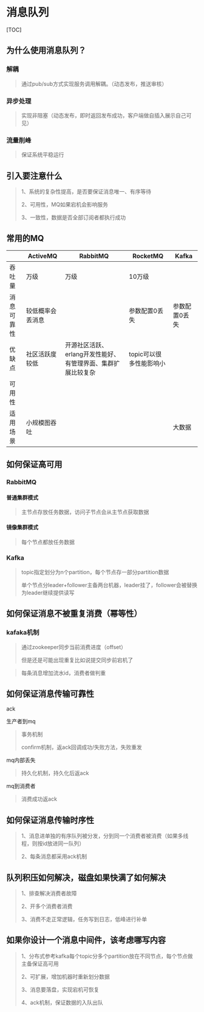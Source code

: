 # 消息队列

[TOC]

## 为什么使用消息队列？

### 解耦

> 通过pub/sub方式实现服务调用解耦。（动态发布，推送审核）

### 异步处理

>实现非阻塞（动态发布，即时返回发布成功，客户端做自插入展示自己可见）

### 流量削峰

>保证系统平稳运行

## 引入要注意什么

> 1、系统的复杂性提高，是否要保证消息唯一、有序等待
>
> 2、可用性，MQ如果宕机会影响服务
>
> 3、一致性，数据是否全部订阅者都执行成功

## 常用的MQ

|            | ActiveMQ         | RabbitMQ                                                     | RocketMQ                | Kafka         |
| ---------- | ---------------- | ------------------------------------------------------------ | ----------------------- | ------------- |
| 吞吐量     | 万级             | 万级                                                         | 10万级                  |               |
| 消息可靠性 | 较低概率会丢消息 |                                                              | 参数配置0丢失           | 参数配置0丢失 |
| 优缺点     | 社区活跃度较低   | 开源社区活跃、erlang开发性能好、有管理界面、集群扩展比较复杂 | topic可以很多性能影响小 |               |
| 可用性     |                  |                                                              |                         |               |
| 适用场景   | 小规模图吞吐     |                                                              |                         | 大数据        |

## 如何保证高可用

### RabbitMQ

#### 普通集群模式

>主节点存放任务数据，访问子节点会从主节点获取数据

#### 镜像集群模式

>每个节点都放任务数据

### Kafka

> topic指定划分为n个partition，每个节点存一部分partition数据
>
> 单个节点分leader+follower主备两台机器，leader挂了，follower会被替换为leader继续提供读写

## 如何保证消息不被重复消费（幂等性）

### kafaka机制

> 通过zookeeper同步当前消费进度（offset）
>
> 但是还是可能出现重复比如说提交同步前宕机了



> 每条消息增加流水id，消费者做判重

## 如何保证消息传输可靠性

ack

生产者到mq

> 事务机制
>
> confirm机制，返ack回调成功/失败方法，失败重发

mq内部丢失

>持久化机制，持久化后返ack

mq到消费者

>消费成功返ack

## 如何保证消息传输时序性

> 1、消息进单独的有序队列被分发，分到同一个消费者被消费（如果多线程，则按id放进同一队列）
>
> 2、每条消息都采用ack机制

## 队列积压如何解决，磁盘如果快满了如何解决

>1、排查解决消费者故障
>
>2、开多个消费者消费
>
>3、消费不走正常逻辑，任务写到日志，低峰进行补单

## 如果你设计一个消息中间件，该考虑哪写内容

> 1、分布式参考kafka每个topic分多个partition放在不同节点，每个节点做主备保证高可用
>
> 2、可扩展，增加机器时重新划分数据
>
> 3、消息要落盘，实现宕机可恢复
>
> 4、ack机制，保证数据的入队出队